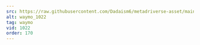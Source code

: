 ```yaml
---
src: https://raw.githubusercontent.com/Dadaism6/metadriverse-asset/main/script-waymo-output-newcompressed/waymo_1022.mp4
alt: waymo_1022
tag: waymo
vid: 1022
order: 170
---
```

